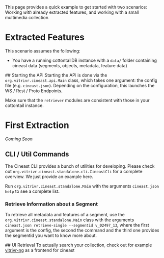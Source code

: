 This page provides a quick example to get started with two scenarios: Working _with_ already extracted features, and working with a small multimedia collection.

# Extracted Features
This scenario assumes the following:
- You have a running cottontailDB instance with a `data/` folder containing cineast data (segments, objects, metadata, feature data)

## Starting the API
Starting the API is done via the `org.vitrivr.cineast.api.Main` class, which takes one argument: the config file (e.g. `cineast.json`). Depending on the configuration, this launches the WS / Rest / Proto Endpoints.

Make sure that the `retriever` modules are consistent with those in your cottontail instance.

# First Extraction

*Coming Soon*

## CLI / Util Commands
The Cineast CLI provides a bunch of utilities for developing. Please check out `org.vitrivr.cineast.standalone.cli.CineastCli` for a complete overview. We just provide an example here.

Run `org.vitrivr.cineast.standalone.Main` with the arguments `cineast.json help` to see a complete list.

### Retrieve Information about a Segment
To retrieve all metadata and features of a segment, use the `org.vitrivr.cineast.standalone.Main` class with the arguments `cineast.json retrieve-single --segmentid v_02497_13`, where the first argument is the config, the second the command and the third one provides the segmentid you want to know more about.

## UI Retrieval
To actually search your collection, check out for example [vitrivr-ng](https://github.com/vitrivr/vitrivr-ng) as a frontend for cineast